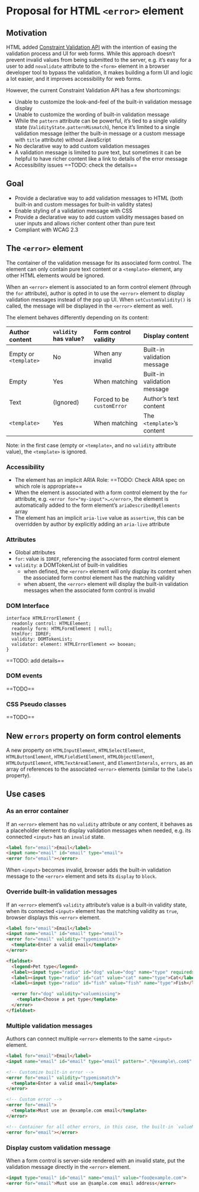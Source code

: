 # Proposal for HTML `<error>` element

## Motivation

HTML added [Constraint Validation API](https://developer.mozilla.org/en-US/docs/Web/HTML/Constraint_validation) with the intention of easing the validation process and UI for web forms. While this approach doesn’t prevent invalid values from being submitted to the server, e.g. it’s easy for a user to add `novalidate` attribute to the `<form>` element in a browser developer tool to bypass the validation, it makes building a form UI and logic a lot easier, and it improves accessibility for web forms.

However, the current Constraint Validation API has a few shortcomings:

* Unable to customize the look-and-feel of the built-in validation message display
* Unable to customize the wording of built-in validation message
* While the `pattern` attribute can be powerful, it’s tied to a single validity state (`ValidityState.patternMismatch`), hence it’s limited to a single validation message (either the built-in message or a custom message with `title` attribute) without JavaScript
* No declarative way to add custom validation messages
* A validation message is limited to pure text, but sometimes it can be helpful to have richer content like a link to details of the error message
* Accessibility issues ==TODO: check the details==

## Goal

* Provide a declarative way to add validation messages to HTML (both built-in and custom messages for built-in validity states)
* Enable styling of a validation message with CSS
* Provide a declarative way to add custom validity messages based on user inputs and allows richer content other than pure text
* Compliant with WCAG 2.3

## The `<error>` element

The container of the validation message for its associated form control. The element can only contain pure text content or a `<template>` element, any other HTML elements would be ignored.

When an `<error>` element is associated to an form control element (through the `for` attribute), author is opted in to use the `<error>` element to display validation messages instead of the pop up UI. When `setCustomValidity()` is called, the message will be displayed in the `<error>` element as well.

The element behaves differently depending on its content:

| Author content | `validity` has value? | Form control validity | Display content |
|:--|:--|:--|:--|
| Empty or `<template>` | No | When any invalid | Built-in validation message |
| Empty | Yes | When matching | Built-in validation message |
| Text | (Ignored) | Forced to be `customError` | Author’s text content |
| `<template>` | Yes | When matching | The `<template>`’s content |

Note: in the first case (empty or `<template>`, and no `validity` attribute value), the `<template>` is ignored.

### Accessibility

* The element has an implicit ARIA Role: ==TODO: Check ARIA spec on which role is appropriate==
* When the element is associated with a form control element by the `for` attribute, e.g. `<error for="my-input">…</error>`, the element is automatically added to the form element’s `ariaDescribedByElements` array
* The element has an implicit `aria-live` value as `assertive`, this can be overridden by author by explicitly adding an `aria-live` attribute

### Attributes

* Global attributes
* `for`: value is `IDREF`, referencing the associated form control element
* `validity`: a DOMTokenList of built-in validities
	* when defined, the `<error>` element will only display its content when the associated form control element has the matching validity
	* when absent, the `<error>` element will display the built-in validation messages when the associated form control is invalid

### DOM Interface

```
interface HTMLErrorElement {
  readonly control: HTMLElement;
  readonly form: HTMLFormElement | null;
  htmlFor: IDREF;
  validity: DOMTokenList;
  validator: element: HTMLErrorElement => booean;
}
```

==TODO: add details==

### DOM events

==TODO==

### CSS Pseudo classes

==TODO==

## New `errors` property on form control elements

A new property on `HTMLInputElement`, `HTMLSelectElement`, `HTMLButtonElement`, `HTMLFieldSetElement`, `HTMLObjectElement`, `HTMLOutputElement`, `HTMLTextAreaElement`, and `ElementInterals`, `errors`, as an array of references to the associated `<error>` elements (similar to the `labels` property).

## Use cases

### As an error container

If an `<error>` element has no `validity` attribute or any content, it behaves as a placeholder element to display validation messages when needed, e.g. its connected `<input>` has an `invalid` state.

```html
<label for="email">Email</label>
<input name="email" id="email" type="email">
<error for="email"></error>
```

When `<input>` becomes invalid, browser adds the built-in validation message to the `<error>` element and sets its `display` to `block`.

### Override built-in validation messages

If an `<error>` element’s `validity` attribute’s value is a built-in validity state, when its connected `<input>` element has the matching validity as `true`, browser displays this `<error>` element.

```html
<label for="email">Email</label>
<input name="email" id="email" type="email">
<error for="email" validity="typemismatch">
  <template>Enter a valid email</template>
</error>
```

```html
<fieldset>
  <legend>Pet type</legend>
  <label><input type="radio" id="dog" value="dog" name="type" required>Dog</label>
  <label><input type="radio" id="cat" value="cat" name="type">Cat</label>
  <label><input type="radio" id="fish" value="fish" name="type">Fish</label>

  <error for="dog" validity="valuemissing">
    <template>Choose a pet type</template>
  </error>
</fieldset>
```

### Multiple validation messages

Authors can connect multiple `<error>` elements to the same `<input>` element.

```html
<label for="email">Email</label>
<input name="email" id="email" type="email" pattern=".*@example\.com$" required>

<!-- Customize built-in error -->
<error for="email" validity="typemismatch">
  <template>Enter a valid email</template>
</error>

<!-- Custom error -->
<error for="email">
  <template>Must use an @example.com email</template>
</error>

<!-- Container for all other errors, in this case, the built-in `valueMissing`'s validation message will be displayed here -->
<error for="email"></error>
```

### Display custom validation message

When a form control is server-side rendered with an invalid state, put the validation message directly in the `<error>` element.

```html
<input type="email" id="email" name="email" value="foo@example.com">
<error for="email">Must use an @sample.com email address</error>
```
